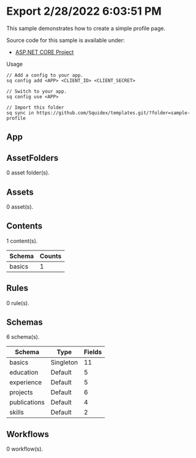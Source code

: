 # Export 2/28/2022 6:03:51 PM

This sample demonstrates how to create a simple profile page. 

Source code for this sample is available under: 

* [ASP.NET CORE Project](https://github.com/Squidex/squidex-samples/tree/master/csharp/Sample.Profile)

Usage

```
// Add a config to your app.
sq config add <APP> <CLIENT_ID> <CLIENT_SECRET>

// Switch to your app.
sq config use <APP>

// Import this folder
sq sync in https://github.com/Squidex/templates.git/?folder=sample-profile
```

## App

## AssetFolders

0 asset folder(s).

## Assets

0 asset(s).

## Contents

1 content(s).

| Schema | Counts |
| ------ | ------ |
| basics | 1      |

## Rules

0 rule(s).

## Schemas

6 schema(s).

| Schema       | Type      | Fields |
| ------------ | --------- | ------ |
| basics       | Singleton | 11     |
| education    | Default   | 5      |
| experience   | Default   | 5      |
| projects     | Default   | 6      |
| publications | Default   | 4      |
| skills       | Default   | 2      |

## Workflows

0 workflow(s).

